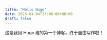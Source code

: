 ```yaml
---
title: "Hello Hugo"
date: 2025-04-04T23:00:00+08:00
draft: false
---
```


这是我用 Hugo 建的第一个博客，终于自由写作啦！
